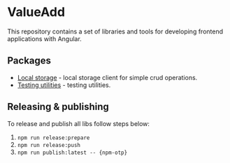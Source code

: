 # ValueAdd

This repository contains a set of libraries and tools for developing frontend applications with Angular.  

## Packages

* [Local storage](https://github.com/valueadd-poland/valueadd/tree/master/libs/common/src/lib/local-storage) - local storage client for simple crud operations.  
* [Testing utilities](https://github.com/valueadd-poland/valueadd/tree/master/libs/testing) - testing utilities.  


## Releasing & publishing

To release and publish all libs follow steps below:  

1. `npm run release:prepare`  
2. `npm run release:push`  
3. `npm run publish:latest -- {npm-otp}`  
